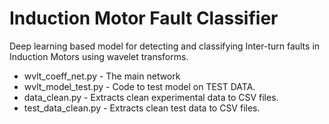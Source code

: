 # Induction Motor Fault Classifier

Deep learning based model for detecting and classifying Inter-turn faults in Induction Motors using wavelet transforms.

- wvlt_coeff_net.py - The main network
- wvlt_model_test.py - Code to test model on TEST DATA.
- data_clean.py - Extracts clean experimental data to CSV files.
- test_data_clean.py - Extracts clean test data to CSV files.

